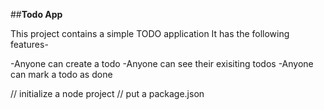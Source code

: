 ##**Todo App**

This project contains a simple TODO application
It has the following features-

-Anyone can create a todo
-Anyone can see their exisiting todos
-Anyone can mark a todo as done

// initialize a node project
// put a package.json